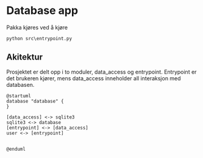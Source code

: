 # Database app


Pakka kjøres ved å kjøre
```
python src\entrypoint.py
```

## Akitektur

Prosjektet er delt opp i to moduler, data_access og entrypoint.
Entrypoint er det brukeren kjører, mens data_access inneholder all interaksjon med databasen.

``` plantuml
@startuml
database "database" {
}

[data_access] <-> sqlite3
sqlite3 <-> database
[entrypoint] <-> [data_access]
user <-> [entrypoint]


@enduml
```
